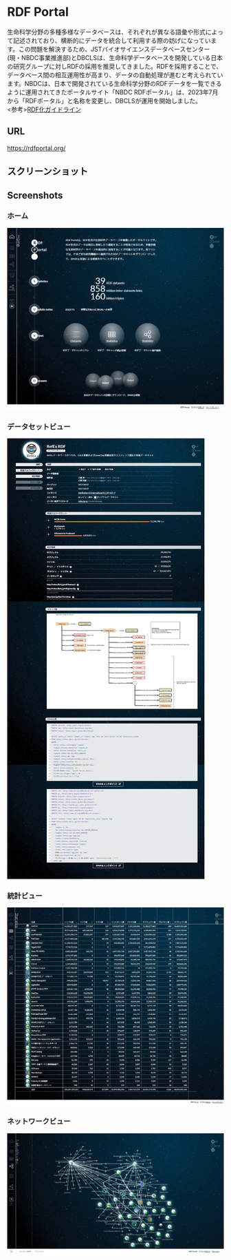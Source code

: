 # RDF Portal

生命科学分野の多種多様なデータベースは、それぞれが異なる語彙や形式によって記述されており、横断的にデータを統合して利用する際の妨げになっています。この問題を解決するため、JSTバイオサイエンスデータベースセンター(現・NBDC事業推進部)とDBCLSは、生命科学データベースを開発している日本の研究グループに対しRDFの採用を推奨してきました。RDFを採用することで、データベース間の相互運用性が高まり、データの自動処理が進むと考えられています。NBDCは、日本で開発されている生命科学分野のRDFデータを一覧できるように運用されてきたポータルサイト「NBDC RDFポータル」は、2023年7月から「RDFポータル」と名称を変更し、DBCLSが運用を開始しました。<br/>
<参考>[RDF化ガイドライン](https://github.com/dbcls/rdfizing-db-guidelines/blob/master/dbcls-rdfizing-db-guidelines-ja.md)

## URL

https://rdfportal.org/

## スクリーンショット

## Screenshots

### ホーム

![Fig-1](https://raw.githubusercontent.com/dbcls/website/master/services/images/DBCLSservices_RDFportal_ja_fig-1.png)

### データセットビュー

![Fig-2](https://raw.githubusercontent.com/dbcls/website/master/services/images/DBCLSservices_RDFportal_ja_fig-2.png)

### 統計ビュー

![Fig-3](https://raw.githubusercontent.com/dbcls/website/master/services/images/DBCLSservices_RDFportal_ja_fig-3.png)

### ネットワークビュー

![Fig-4](https://raw.githubusercontent.com/dbcls/website/master/services/images/DBCLSservices_RDFportal_en_fig-4.png)
